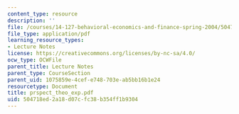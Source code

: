 ```yaml
---
content_type: resource
description: ''
file: /courses/14-127-behavioral-economics-and-finance-spring-2004/504718ed2a18d07cfc38b354ff1b9304_prspect_theo_exp.pdf
file_type: application/pdf
learning_resource_types:
- Lecture Notes
license: https://creativecommons.org/licenses/by-nc-sa/4.0/
ocw_type: OCWFile
parent_title: Lecture Notes
parent_type: CourseSection
parent_uid: 1075859e-4cef-e748-703e-ab5bb16b1e24
resourcetype: Document
title: prspect_theo_exp.pdf
uid: 504718ed-2a18-d07c-fc38-b354ff1b9304
---
```

